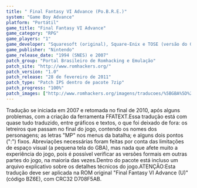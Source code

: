 ```yaml
---
title: " Final Fantasy VI Advance (Po.B.R.E.)"
system: "Game Boy Advance"
platform: "Portátil"
game_title: "Final Fantasy VI Advance"
game_category: "RPG"
game_players: "1"
game_developer: "Squaresoft (original), Square-Enix e TOSE (versão do GBA)"
game_publisher: "Nintendo"
game_release_date: "1994 (SNES) e 2007"
patch_group: "Portal Brasileiro de Romhacking e Emulação"
patch_site: "http://www.romhackers.org/"
patch_version: "1.0"
patch_release: "28 de fevereiro de 2011"
patch_type: "Patch IPS dentro de pacote 7zip"
patch_progress: "100%"
patch_images: ["http://www.romhackers.org/imagens/traducoes/%5BGBA%5D%20Final%20Fantasy%20VI%20Advance%20-%20Po.B.R.E.%20-%201.png","http://www.romhackers.org/imagens/traducoes/%5BGBA%5D%20Final%20Fantasy%20VI%20Advance%20-%20Po.B.R.E.%20-%202.png","http://www.romhackers.org/imagens/traducoes/%5BGBA%5D%20Final%20Fantasy%20VI%20Advance%20-%20Po.B.R.E.%20-%203.png"]
---
```

Tradução se iniciada em 2007 e retomada no final de 2010, após alguns problemas, com a criação da ferramenta FFATEXT.Essa tradução está com quase tudo traduzido, entre gráficos e textos, o que foi deixado de fora: os letreiros que passam no final do jogo, contendo os nomes dos personagens; as letras "MP" nos menus da batalha; e alguns dois pontos (":") fixos. Abreviações necessárias foram feitas por conta das limitações de espaço visual (a pequena tela do GBA), mas nada que afete muito a experiência do jogo, pois é possível verificar as versões formais em outras partes do jogo, na maioria das vezes.Dentro do pacote está incluso um arquivo explicativo sobre os detalhes técnicos do jogo.ATENÇÃO:Esta tradução deve ser aplicada na ROM original "Final Fantasy VI Advance (U)" (código BZ6E), com CRC32 D708F5AB.